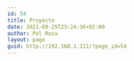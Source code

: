 ```yaml
---
id: 54
title: Proyecto
date: 2021-09-25T23:24:16+02:00
author: Pol Roca
layout: page
guid: http://192.168.1.111/?page_id=54
---
```

